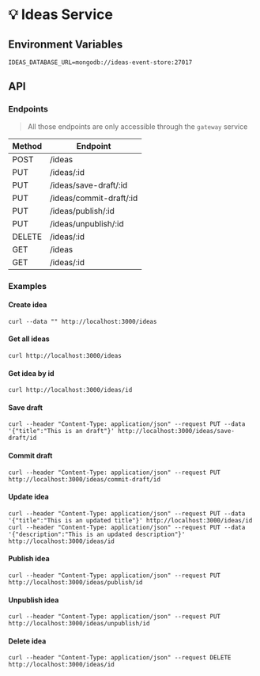 # 💡 Ideas Service

## Environment Variables

```
IDEAS_DATABASE_URL=mongodb://ideas-event-store:27017
```

## API

### Endpoints

> All those endpoints are only accessible through the `gateway` service

| Method | Endpoint                |
| ------ | ----------------------- |
| POST   | /ideas                  |
| PUT    | /ideas/:id              |
| PUT    | /ideas/save-draft/:id   |
| PUT    | /ideas/commit-draft/:id |
| PUT    | /ideas/publish/:id      |
| PUT    | /ideas/unpublish/:id    |
| DELETE | /ideas/:id              |
| GET    | /ideas                  |
| GET    | /ideas/:id              |

### Examples

#### Create idea

```
curl --data "" http://localhost:3000/ideas
```

#### Get all ideas

```
curl http://localhost:3000/ideas
```

#### Get idea by id

```
curl http://localhost:3000/ideas/id
```

#### Save draft

```
curl --header "Content-Type: application/json" --request PUT --data '{"title":"This is an draft"}' http://localhost:3000/ideas/save-draft/id
```

#### Commit draft

```
curl --header "Content-Type: application/json" --request PUT http://localhost:3000/ideas/commit-draft/id
```

#### Update idea

```
curl --header "Content-Type: application/json" --request PUT --data '{"title":"This is an updated title"}' http://localhost:3000/ideas/id
curl --header "Content-Type: application/json" --request PUT --data '{"description":"This is an updated description"}' http://localhost:3000/ideas/id
```

#### Publish idea

```
curl --header "Content-Type: application/json" --request PUT http://localhost:3000/ideas/publish/id
```

#### Unpublish idea

```
curl --header "Content-Type: application/json" --request PUT http://localhost:3000/ideas/unpublish/id
```

#### Delete idea

```
curl --header "Content-Type: application/json" --request DELETE http://localhost:3000/ideas/id
```
